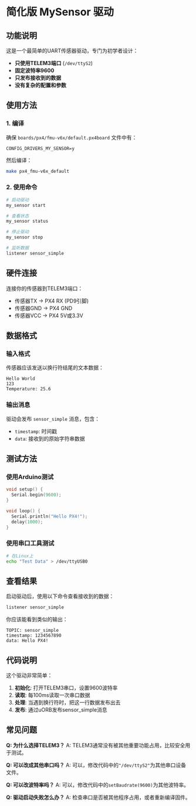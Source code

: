 # 简化版 MySensor 驱动

## 功能说明
这是一个最简单的UART传感器驱动，专门为初学者设计：
- **只使用TELEM3端口** (`/dev/ttyS2`)
- **固定波特率9600**
- **只发布接收到的数据**
- **没有复杂的配置和参数**

## 使用方法

### 1. 编译
确保 `boards/px4/fmu-v6x/default.px4board` 文件中有：
```
CONFIG_DRIVERS_MY_SENSOR=y
```

然后编译：
```bash
make px4_fmu-v6x_default
```

### 2. 使用命令

```bash
# 启动驱动
my_sensor start

# 查看状态
my_sensor status

# 停止驱动
my_sensor stop

# 监听数据
listener sensor_simple
```

## 硬件连接

连接你的传感器到TELEM3端口：
- 传感器TX -> PX4 RX (PD9引脚)
- 传感器GND -> PX4 GND
- 传感器VCC -> PX4 5V或3.3V

## 数据格式

### 输入格式
传感器应该发送以换行符结尾的文本数据：
```
Hello World
123
Temperature: 25.6
```

### 输出消息
驱动会发布 `sensor_simple` 消息，包含：
- `timestamp`: 时间戳
- `data`: 接收到的原始字符串数据

## 测试方法

### 使用Arduino测试
```cpp
void setup() {
  Serial.begin(9600);
}

void loop() {
  Serial.println("Hello PX4!");
  delay(1000);
}
```

### 使用串口工具测试
```bash
# 在Linux上
echo "Test Data" > /dev/ttyUSB0
```

## 查看结果

启动驱动后，使用以下命令查看接收到的数据：
```bash
listener sensor_simple
```

你应该能看到类似的输出：
```
TOPIC: sensor_simple
timestamp: 1234567890
data: Hello PX4!
```

## 代码说明

这个驱动非常简单：
1. **初始化**: 打开TELEM3串口，设置9600波特率
2. **读取**: 每100ms读取一次串口数据
3. **处理**: 当遇到换行符时，把这一行数据发布出去
4. **发布**: 通过uORB发布sensor_simple消息

## 常见问题

**Q: 为什么选择TELEM3？**
A: TELEM3通常没有被其他重要功能占用，比较安全用于测试。

**Q: 可以改成其他串口吗？**
A: 可以，修改代码中的`"/dev/ttyS2"`为其他串口设备文件。

**Q: 可以改波特率吗？**
A: 可以，修改代码中的`setBaudrate(9600)`为其他波特率。

**Q: 驱动启动失败怎么办？**
A: 检查串口是否被其他程序占用，或者重新编译固件。
